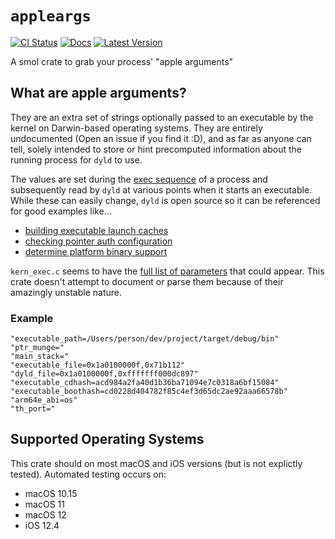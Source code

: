 # `appleargs` 

[![CI Status](https://github.com/BlackHoleFox/appleargs/workflows/CI/badge.svg)](https://github.com/BlackHoleFox/appleargs/actions)
[![Docs](https://docs.rs/appleargs/badge.svg)](https://docs.rs/appleargs)
[![Latest Version](https://img.shields.io/crates/v/appleargs.svg)](https://crates.io/crates/appleargs)
<!-- Add when `CStr` in core stabilizes ![MSRV](https://img.shields.io/badge/MSRV%201.64-blue.svg) -->

A smol crate to grab your process' "apple arguments"

## What are apple arguments?

They are an extra set of strings optionally passed to an executable by the kernel on Darwin-based operating systems. They are entirely undocumented (Open an issue if you find it :D), and as far as anyone can tell, solely intended to store or hint precomputed information about the running process for `dyld` to use. 

The values are set during the [exec sequence] of a process and subsequently read by `dyld` at various points when it starts an executable. While these can easily change, `dyld` is open source so it can be referenced for good examples like...

- [building executable launch caches]
- [checking pointer auth configuration]
- [determine platform binary support]

`kern_exec.c` seems to have the [full list of parameters] that could appear. This crate doesn't attempt to document or parse them because of their amazingly unstable nature.

### Example
```text
"executable_path=/Users/person/dev/project/target/debug/bin"
"ptr_munge="
"main_stack="
"executable_file=0x1a0100000f,0x71b112"
"dyld_file=0x1a0100000f,0xfffffff000dc897"
"executable_cdhash=acd984a2fa40d1b36ba71094e7c0318a6bf15084"
"executable_boothash=cd0228d404782f85c4ef3d65dc2ae92aaa66578b"
"arm64e_abi=os"
"th_port="
```

## Supported Operating Systems
This crate should on most macOS and iOS versions (but is not explictly tested). Automated testing occurs on:
- macOS 10.15
- macOS 11
- macOS 12
- iOS 12.4

[exec sequence]: https://github.com/apple-oss-distributions/xnu/blob/e7776783b89a353188416a9a346c6cdb4928faad/bsd/kern/kern_exec.c#L5508

[building executable launch caches]: https://github.com/apple-oss-distributions/dyld/blob/3a0a4f7221ce977f01c90b50bb48b7c9406c8589/dyld/DyldRuntimeState.cpp#L2211

[checking pointer auth configuration]: https://github.com/apple-oss-distributions/dyld/blob/3a0a4f7221ce977f01c90b50bb48b7c9406c8589/dyld/DyldProcessConfig.cpp#L466

[determine platform binary support]: https://github.com/apple-opensource/dyld/blob/e3f88907bebb8421f50f0943595f6874de70ebe0/src/dyld2.cpp#L6653

[full list of parameters]: https://github.com/apple-oss-distributions/xnu/blob/e7776783b89a353188416a9a346c6cdb4928faad/bsd/kern/kern_exec.c#L5399-L5456

